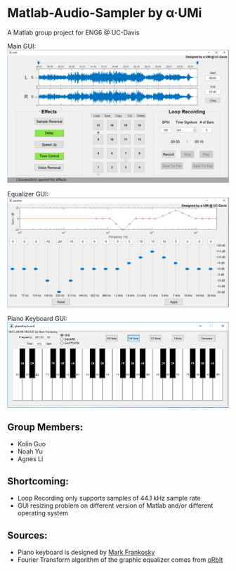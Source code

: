 # Matlab-Audio-Sampler by α·UMi
A Matlab group project for ENG6 @ UC-Davis

Main GUI:  
![GitHub Logo](/images/main.png)  
  
Equalizer GUI:  
![GitHub Logo](/images/equalizer.png)  
  
Piano Keyboard GUI:  
![GitHub Logo](/images/PianoKeyboard.png)  
  
## Group Members: 
  * Kolin Guo  
  * Noah Yu  
  * Agnes Li  

## Shortcoming:  
  * Loop Recording only supports samples of 44.1 kHz sample rate  
  * GUI resizing problem on different version of Matlab and/or different operating system  

## Sources:
  * Piano keyboard is designed by [Mark Frankosky](https://www.mathworks.com/matlabcentral/fileexchange/21262-matlab-piano)  
  * Fourier Transform algorithm of the graphic equalizer comes from [oRbIt](http://blog.csdn.net/orbit/article/details/45485197)
